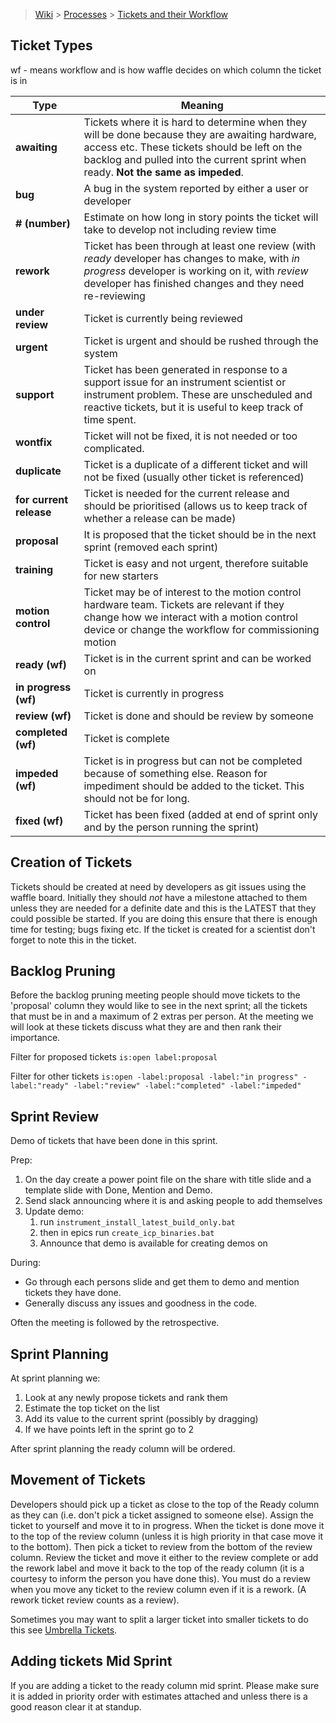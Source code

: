 > [Wiki](Home) > [Processes](Processes) > [Tickets and their Workflow](Tickets-and-their-Workflow)

## Ticket Types

wf - means workflow and is how waffle decides on which column the ticket is in

Type   | Meaning
------ | -------
**awaiting** | Tickets where it is hard to determine when they will be done because they are awaiting hardware, access etc. These tickets should be left on the backlog and pulled into the current sprint when ready. **Not the same as impeded**.
**bug**    | A bug in the system reported by either a user or developer
**# (number)** | Estimate on how long in story points the ticket will take to develop not including review time
**rework** | Ticket has been through at least one review (with *ready* developer has changes to make, with *in progress* developer is working on it, with *review* developer has finished changes and they need re-reviewing
**under review** | Ticket is currently being reviewed
**urgent** | Ticket is urgent and should be rushed through the system
**support** | Ticket has been generated in response to a support issue for an instrument scientist or instrument problem. These are unscheduled and reactive tickets, but it is useful to keep track of time spent.
**wontfix** | Ticket will not be fixed, it is not needed or too complicated.
**duplicate** | Ticket is a duplicate of a different ticket and will not be fixed (usually other ticket is referenced)
**for current release** | Ticket is needed for the current release and should be prioritised (allows us to keep track of whether a release can be made)
**proposal** | It is proposed that the ticket should be in the next sprint (removed each sprint)
**training** | Ticket is easy and not urgent, therefore suitable for new starters
**motion control** | Ticket may be of interest to the motion control hardware team. Tickets are relevant if they change how we interact with a motion control device or change the workflow for commissioning motion
**ready (wf)** | Ticket is in the current sprint and can be worked on
**in progress (wf)** | Ticket is currently in progress
**review (wf)** | Ticket is done and should be review by someone
**completed (wf)** | Ticket is complete
**impeded (wf)** | Ticket is in progress but can not be completed because of something else. Reason for impediment should be added to the ticket. This should not be for long.
**fixed (wf)** | Ticket has been fixed (added at end of sprint only and by the person running the sprint)

## Creation of Tickets

Tickets should be created at need by developers as git issues using the waffle board. Initially they should *not* have a milestone attached to them unless they are needed for a definite date and this is the LATEST that they could possible be started. If you are doing this ensure that there is enough time for testing; bugs fixing etc. If the ticket is created for a scientist don't forget to note this in the ticket.

## Backlog Pruning

Before the backlog pruning meeting people should move tickets to the 'proposal' column they would like to see in the next sprint; all the tickets that must be in and a maximum of 2 extras per person. At the meeting we will look at these tickets discuss what they are and then rank their importance.

Filter for proposed tickets `is:open label:proposal`

Filter for other tickets `is:open -label:proposal -label:"in progress" -label:"ready" -label:"review" -label:"completed" -label:"impeded"`

## Sprint Review

Demo of tickets that have been done in this sprint.

Prep:

1. On the day create a power point file on the share with title slide and a template slide with Done, Mention and Demo.
1. Send slack announcing where it is and asking people to add themselves
1. Update demo:
    1. run `instrument_install_latest_build_only.bat` 
    1. then in epics run `create_icp_binaries.bat`
    1. Announce that demo is available for creating demos on

During:

- Go through each persons slide and get them to demo and mention tickets they have done.
- Generally discuss any issues and goodness in the code.

Often the meeting is followed by the retrospective.

## Sprint Planning

At sprint planning we:

1. Look at any newly propose tickets and rank them
2. Estimate the top ticket on the list
3. Add its value to the current sprint (possibly by dragging)
4. If we have points left in the sprint go to 2

After sprint planning the ready column will be ordered.

## Movement of Tickets

Developers should pick up a ticket as close to the top of the Ready column as they can (i.e. don't pick a ticket assigned to someone else). Assign the ticket to yourself and move it to in progress. When the ticket is done move it to the top of the review column (unless it is high priority in that case move it to the bottom). Then pick a ticket to review from the bottom of the review column. Review the ticket and move it either to the review complete or add the rework label and move it back to the top of the ready column (it is a courtesy to inform the person you have done this). You must do a review when you move any ticket to the review column even if it is a rework. (A rework ticket review counts as a review).

Sometimes you may want to split a larger ticket into smaller tickets to do this see [Umbrella Tickets](Umbrella-Tickets).

## Adding tickets Mid Sprint

If you are adding a ticket to the ready column mid sprint. Please make sure it is added in priority order with estimates attached and unless there is a good reason clear it at standup.
